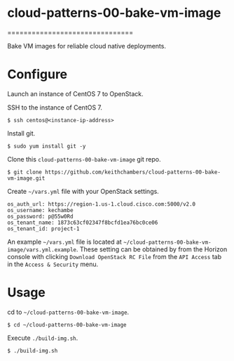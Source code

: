 # cloud-patterns-00-bake-vm-image
===============================

Bake VM images for reliable cloud native deployments.

# Configure

Launch an instance of CentOS 7 to OpenStack.

SSH to the instance of CentOS 7.

```
$ ssh centos@<instance-ip-address>
```

Install git.

```
$ sudo yum install git -y
```

Clone this `cloud-patterns-00-bake-vm-image` git repo.

```
$ git clone https://github.com/keithchambers/cloud-patterns-00-bake-vm-image.git
```

Create `~/vars.yml` file with your OpenStack settings.

```
os_auth_url: https://region-1.us-1.cloud.cisco.com:5000/v2.0
os_username: kechambe
os_password: p@55w0Rd
os_tenant_name: 1873c63cf02347f8bcfd1ea76bc0ce06
os_tenant_id: project-1
```
An example `~/vars.yml` file is located at `~/cloud-patterns-00-bake-vm-image/vars.yml.example`. These setting can be obtained by from the Horizon console with clicking `Download OpenStack RC File` from the `API Access` tab in the `Access & Security` menu.
 
# Usage

cd to `~/cloud-patterns-00-bake-vm-image`.

```
$ cd ~/cloud-patterns-00-bake-vm-image
```

Execute  `./build-img.sh`.

```
$ ./build-img.sh
```
